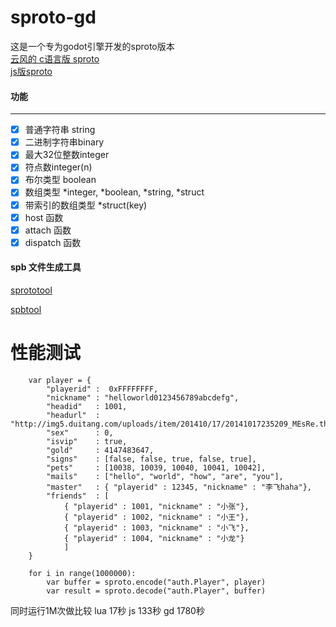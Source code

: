 ﻿# sproto-gd
 这是一个专为godot引擎开发的sproto版本   
[云风的 c语言版 sproto](https://github.com/cloudwu/sproto)    
[js版sproto](https://https://github.com/zhangshiqian1214/sproto-js.git)   

#### 功能
---
- [x] 普通字符串 string
- [x] 二进制字符串binary
- [x] 最大32位整数integer
- [x] 符点数integer(n)
- [x] 布尔类型 boolean
- [x] 数组类型 *integer, *boolean, *string, *struct
- [x] 带索引的数组类型 *struct(key)
- [x] host 函数 
- [x] attach 函数
- [x] dispatch 函数 

#### spb 文件生成工具
[sprototool](https://github.com/zhangshiqian1214/sprototool.git) 

[spbtool](https://github.com/zhangshiqian1214/spbtool.git)


# 性能测试
```gdscript
	var player = {	
		"playerid" :  0xFFFFFFFF,
		"nickname" : "helloworld0123456789abcdefg",
		"headid"   : 1001,
		"headurl"  : "http://img5.duitang.com/uploads/item/201410/17/20141017235209_MEsRe.thumb.700_0.jpeg",
		"sex"      : 0,
		"isvip"    : true,
		"gold"     : 4147483647,
		"signs"    : [false, false, true, false, true],
		"pets"     : [10038, 10039, 10040, 10041, 10042],
		"mails"    : ["hello", "world", "how", "are", "you"],
		"master"   : { "playerid" : 12345, "nickname" : "李飞haha"},
		"friends"  : [
        	{ "playerid" : 1001, "nickname" : "小张"}, 
        	{ "playerid" : 1002, "nickname" : "小王"},
        	{ "playerid" : 1003, "nickname" : "小飞"},
        	{ "playerid" : 1004, "nickname" : "小龙"}
    		]
	}
	
	for i in range(1000000):
	    var buffer = sproto.encode("auth.Player", player)
	    var result = sproto.decode("auth.Player", buffer)
```		
	
同时运行1M次做比较
lua   17秒
js    133秒
gd    1780秒

